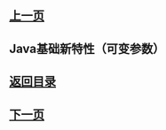 ## [上一页](course04)
## Java基础新特性（可变参数）












## [返回目录](https://wuchengcheng110120.github.io/aliyunjava3/list)
## [下一页](course06)
